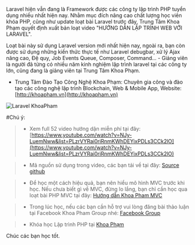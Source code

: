 Laravel hiện vẫn đang là Framework được các công ty lập trình PHP tuyển dụng nhiều nhất hiện nay. Nhằm mục đích nâng cao chất lượng học viên khóa PHP, cũng như update loạt bài Laravel trước đây, Trung Tâm Khoa Phạm quyết định xuất bản loạt video "HƯỚNG DẪN LẬP TRÌNH WEB VỚI LARAVEL".

Loạt bài này sử dụng Laravel version mới nhất hiện nay, ngoài ra, bạn còn được sử dụng những kiến thức thực tế như Laravel debugbar, xử lý Ajax nâng cao, Đệ quy, Job Events Queue, Composer, Command... - Giảng viên là người đã từng có nhiều năm kinh nghiệm lập trình laravel tại các công ty lớn, cũng đang là giảng viên tại Trung Tâm Khoa Phạm.

* Trung Tâm Đào Tạo Công Nghệ Khoa Phạm: Chuyên gia công và đào tạo các công nghệ lập trình Blockchain, Web & Mobile App, Website: [http://khoapham.vn](http://khoapham.vn)

![Laravel KhoaPham](./laravel-khoapham.png)

#Chú ý: 

> - Xem full 52 video hướng dận miễn phí tại đây: [https://www.youtube.com/watch?v=NJy-LuemNww&list=PLzrVYRai0riRnmKWhDEYixPDLs3CCk2lO](https://www.youtube.com/watch?v=NJy-LuemNww&list=PLzrVYRai0riRnmKWhDEYixPDLs3CCk2lO)

> - Mã nguồn sử dụng trong video, các bạn tải về tại đây: [Source github](https://khoapham.vn/public/images/laravel-khoapham.png)

> - Để học một cách hiệu quả, bạn nên hiểu mô hình MVC trước khi học. Nếu chưa biết gì về MVC, đừng lo lắng, bạn chỉ cần học qua loạt bài PHP MVC tại đây: [Hướng dẫn Khoa Pham MVC](https://github.com/khoaphp/php-mvc)

> - Trong lúc học, nếu các bạn cần hỗ trợ vui lòng đăng bài thảo luận tại Facebook Khoa Pham Group nhé: [Facebook Group](https://www.facebook.com/groups/1855436764695307)

> - Khóa học Lập trình PHP tại [Khoa Phạm](https://khoapham.vn/lap-trinh-php.html)

Chúc các bạn học tốt.
